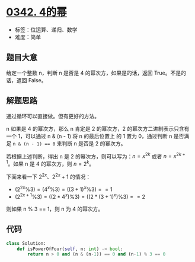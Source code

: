 # [0342. 4的幂](https://leetcode.cn/problems/power-of-four/)

- 标签：位运算、递归、数学
- 难度：简单

## 题目大意

给定一个整数 n，判断 n 是否是 4 的幂次方，如果是的话，返回 True。不是的话，返回 False。

## 解题思路

通过循环可以直接做。但有更好的方法。

n 如果是 4 的幂次方，那么 n 肯定是 2 的幂次方，2 的幂次方二进制表示只含有一个 1，可以通过 n & (n - 1) 将 n 的最后位置上 的 1 置为 0，通过判断 n 是否满足 `n & (n - 1) == 0` 来判断 n 是否是 2 的幂次方。

若根据上述判断，得出 n 是 2 的幂次方，则可以写为：$n = x^{2k}$ 或者 $n = x^{2k+1}$。如果 n 是 4 的幂次方，则 $n = 2^{k}$。

下面来看一下  $2^{2x}、2^{2x}+1$ 的情况：

- $(2^{2x} \% 3) = (4^x \% 3) = ((3+1)^x \% 3) == 1$
- $(2^{2x+1} \% 3) = ((2*4^x) \% 3) = ((2*(3+1)^x) \% 3) == 2$

则如果 n % 3 == 1，则 n 为 4 的幂次方。

## 代码

```Python
class Solution:
    def isPowerOfFour(self, n: int) -> bool:
        return n > 0 and (n & (n-1)) == 0 and (n-1) % 3 == 0
```

